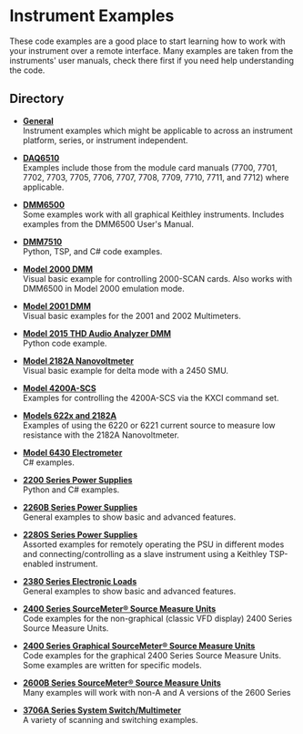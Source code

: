 
# Instrument Examples

These code examples are a good place to start learning how to work with your instrument over a remote interface. Many examples are taken from the instruments' user manuals, check there first if you need help understanding the code.

## Directory

[comment]: **[Instrument](./directory)**  

* **[General](./General)**  
Instrument examples which might be applicable to across an instrument platform, series, or instrument independent.  

* **[DAQ6510](./DAQ6510)**  
Examples include those from the module card manuals (7700, 7701, 7702, 7703, 7705, 7706, 7707, 7708, 7709, 7710, 7711, and 7712) where applicable.

* **[DMM6500](./DMM6500)**  
Some examples work with all graphical Keithley instruments. Includes examples from the DMM6500 User's Manual.

* **[DMM7510](./DMM7510)**  
Python, TSP, and C# code examples.

* **[Model 2000 DMM](./Model_2000/)**  
Visual basic example for controlling 2000-SCAN cards. Also works with DMM6500 in Model 2000 emulation mode. 

* **[Model 2001 DMM](./Model_2001/)**  
Visual basic examples for the 2001 and 2002 Multimeters.

* **[Model 2015 THD Audio Analyzer DMM](./Model_2015/)**  
Python code example.

* **[Model 2182A Nanovoltmeter](./Model_2182A/)**  
Visual basic example for delta mode with a 2450 SMU. 

* **[Model 4200A-SCS](./Model_4200A/)**  
Examples for controlling the 4200A-SCS via the KXCI command set. 

* **[Models 622x and 2182A](./Model_622x_2182A/)**  
Examples of using the 6220 or 6221 current source to measure low resistance with the 2182A Nanovoltmeter. 

* **[Model 6430 Electrometer](./Model_6430/)**  
C# examples.

* **[2200 Series Power Supplies](./Series_2200/)**  
Python and C# examples.

* **[2260B Series Power Supplies](./Series_2260B)**  
General examples to show basic and advanced features.

* **[2280S Series Power Supplies](./Series_2280S)**  
Assorted examples for remotely operating the PSU in different modes and connecting/controlling as a slave instrument using a Keithley TSP-enabled instrument.

* **[2380 Series Electronic Loads](./Series_2380)**  
General examples to show basic and advanced features.

* **[2400 Series SourceMeter&reg; Source Measure Units](./Series_2400/)**  
Code examples for the non-graphical (classic VFD display) 2400 Series Source Measure Units.

* **[2400 Series Graphical SourceMeter&reg; Source Measure Units](./Series_2400_Graphical/)**  
Code examples for the graphical 2400 Series Source Measure Units. Some examples are written for specific models.

* **[2600B Series SourceMeter&reg; Source Measure Units](./Series_2600/)**  
Many examples will work with non-A and A versions of the 2600 Series

* **[3706A Series System Switch/Multimeter](./Series_3706A)**  
A variety of scanning and switching examples.